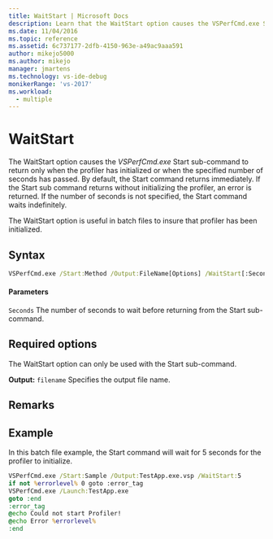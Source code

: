 ```yaml
---
title: WaitStart | Microsoft Docs
description: Learn that the WaitStart option causes the VSPerfCmd.exe Start sub-command to return only when the profiler has initialized or when the specified number of seconds has passed.
ms.date: 11/04/2016
ms.topic: reference
ms.assetid: 6c737177-2dfb-4150-963e-a49ac9aaa591
author: mikejo5000
ms.author: mikejo
manager: jmartens
ms.technology: vs-ide-debug
monikerRange: 'vs-2017'
ms.workload: 
  - multiple
---
```

# WaitStart
The WaitStart option causes the *VSPerfCmd.exe* Start sub-command to return only when the profiler has initialized or when the specified number of seconds has passed. By default, the Start command returns immediately. If the Start sub command returns without initializing the profiler, an error is returned. If the number of seconds is not specified, the Start command waits indefinitely.

 The WaitStart option is useful in batch files to insure that profiler has been initialized.

## Syntax

```cmd
VSPerfCmd.exe /Start:Method /Output:FileName[Options] /WaitStart[:Seconds]
```

#### Parameters
 `Seconds`
 The number of seconds to wait before returning from the Start sub-command.

## Required options
 The WaitStart option can only be used with the Start sub-command.

 **Output:** `filename`
 Specifies the output file name.

## Remarks

## Example
 In this batch file example, the Start command will wait for 5 seconds for the profiler to initialize.

```cmd
VSPerfCmd.exe /Start:Sample /Output:TestApp.exe.vsp /WaitStart:5
if not %errorlevel% 0 goto :error_tag
VSPerfCmd.exe /Launch:TestApp.exe
goto :end
:error_tag
@echo Could not start Profiler!
@echo Error %errorlevel%
:end
```
